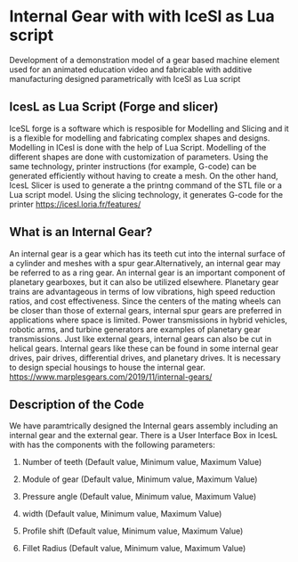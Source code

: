 # Internal Gear with with IceSl as Lua script

Development of a demonstration model of a gear based machine element used for an animated education video and fabricable with additive manufacturing designed parametrically with IceSl as Lua script

## IcesL as Lua Script (Forge and slicer)
IceSL forge is a software which is resposible for Modelling and Slicing and it is a flexible for modelling and fabricating complex shapes and designs. 
Modelling in ICesl is done with the help of Lua Script. Modelling of the different shapes are done with customization of parameters. 
Using the same technology, printer instructions (for example, G-code) can be generated efficiently without having to create a mesh. 
On the other hand, IcesL Slicer is used to generate a the printng command of the STL file or a Lua script model. Using the slicing technology, it generates G-code for the printer
https://icesl.loria.fr/features/

## What is an Internal Gear?
An internal gear is a gear which has its teeth cut into the internal surface of a cylinder and meshes with a spur gear.Alternatively, an internal gear may be referred to as a ring gear. An internal gear is an important component of planetary gearboxes, but it can also be utilized elsewhere. Planetary gear trains are advantageous in terms of low vibrations, high speed reduction ratios, and cost effectiveness. Since the centers of the mating wheels can be closer than those of external gears, internal spur gears are preferred in applications where space is limited. Power transmissions in hybrid vehicles, robotic arms, and turbine generators are examples of planetary gear transmissions. Just like external gears, internal gears can also be cut in helical gears. Internal gears like these can be found in some internal gear drives, pair drives, differential drives, and planetary drives. It is necessary to design special housings to house the internal gear. https://www.marplesgears.com/2019/11/internal-gears/

## Description of the Code
We have paramtrically designed the Internal gears assembly including an internal gear and the external gear. There is a User Interface Box in IcesL with has the components with the following parameters:

1. Number of teeth (Default value, Minimum value, Maximum Value)

2. Module of gear (Default value, Minimum value, Maximum Value)
3. Pressure angle (Default value, Minimum value, Maximum Value)
4. width (Default value, Minimum value, Maximum Value)
5. Profile shift (Default value, Minimum value, Maximum Value)
6. Fillet Radius (Default value, Minimum value, Maximum Value)


